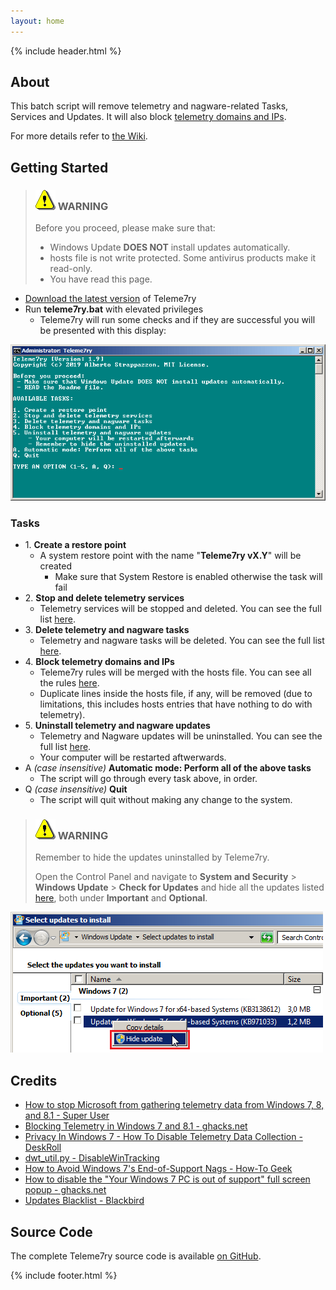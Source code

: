 ```yaml
---
layout: home
---
```


<!-- markdownlint-disable-next-line MD041 -->
{% include header.html %}

## About

This batch script will remove telemetry and nagware-related Tasks, Services and Updates.
It will also block [telemetry domains and IPs](https://github.com/Strappazzon/teleme7ry/blob/-/src/rules.txt).

For more details refer to [the Wiki](https://github.com/Strappazzon/teleme7ry/wiki).

## Getting Started

<!-- markdownlint-disable-next-line MD045 -->
> ### ![](./assets/img/ico/exclamation.png) WARNING
>
> Before you proceed, please make sure that:
>
> - Windows Update **DOES NOT** install updates automatically.
> - hosts file is not write protected. Some antivirus products make it read-only.
> - You have read this page.

- [Download the latest version](https://github.com/Strappazzon/teleme7ry/releases/latest) of Teleme7ry
- Run **teleme7ry.bat** with elevated privileges
  - Teleme7ry will run some checks and if they are successful you will be presented with this display:

![Teleme7ry](./assets/img/screenshot/ss_main.png)

### Tasks

- 1\. **Create a restore point**
  - A system restore point with the name "**Teleme7ry vX.Y**" will be created
    - Make sure that System Restore is enabled otherwise the task will fail
- 2\. **Stop and delete telemetry services**
  - Telemetry services will be stopped and deleted.
    You can see the full list [here](https://github.com/Strappazzon/teleme7ry/wiki/Telemetry-Services).
- 3\. **Delete telemetry and nagware tasks**
  - Telemetry and nagware tasks will be deleted.
    You can see the full list [here](https://github.com/Strappazzon/teleme7ry/wiki/Telemetry-and-nagware-Tasks).
- 4\. **Block telemetry domains and IPs**
  - Teleme7ry rules will be merged with the hosts file.
    You can see all the rules [here](https://github.com/Strappazzon/teleme7ry/blob/master/rules.txt).
  - Duplicate lines inside the hosts file, if any, will be removed
    (due to limitations, this includes hosts entries that have nothing to do with telemetry).
- 5\. **Uninstall telemetry and nagware updates**
  - Telemetry and Nagware updates will be uninstalled.
    You can see the full list [here](https://github.com/Strappazzon/teleme7ry/wiki/Telemetry-and-Nagware-Updates).
  - Your computer will be restarted aftwerwards.
- A *(case insensitive)* **Automatic mode: Perform all of the above tasks**
  - The script will go through every task above, in order.
- Q *(case insensitive)* **Quit**
  - The script will quit without making any change to the system.

<!-- markdownlint-disable-next-line MD045 -->
> ### ![](./assets/img/ico/exclamation.png) WARNING
>
> Remember to hide the updates uninstalled by Teleme7ry.
>
> Open the Control Panel and navigate to **System and Security** > **Windows Update** > **Check for Updates** and hide all the
> updates listed [here](https://github.com/Strappazzon/teleme7ry/wiki/Telemetry-and-Nagware-Updates), both under **Important** and **Optional**.

![Hide Updates](./assets/img/screenshot/ss_updates.png)

## Credits

- [How to stop Microsoft from gathering telemetry data from Windows 7, 8, and 8.1 - Super User](https://superuser.com/a/972506)
- [Blocking Telemetry in Windows 7 and 8.1 - ghacks.net](https://www.ghacks.net/2017/02/11/blocking-telemetry-in-windows-7-and-8-1/)
- [Privacy In Windows 7 - How To Disable Telemetry Data Collection - DeskRoll](https://deskroll.com/blog/article.php?id=Privacy_In_Windows_7_%E2%80%93_How_To_Disable_Telemetry_Data_Collection)
- [dwt_util.py - DisableWinTracking](https://github.com/10se1ucgo/DisableWinTracking/blob/master/dwt_util.py#L138)
- [How to Avoid Windows 7's End-of-Support Nags - How-To Geek](https://www.howtogeek.com/408556/how-to-avoid-windows-7s-end-of-support-nags/)
- [How to disable the "Your Windows 7 PC is out of support" full screen popup - ghacks.net](https://www.ghacks.net/2019/12/12/how-to-disable-the-your-windows-7-pc-is-out-of-support-full-screen-popop/)
- [Updates Blacklist - Blackbird](https://www.getblackbird.net/blacklist/updates/)

## Source Code

The complete Teleme7ry source code is available [on GitHub](https://github.com/Strappazzon/teleme7ry).

{% include footer.html %}
